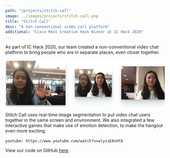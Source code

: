 ```yaml
---
path: "/projects/stitch-call"
image: ../images/projects/stitch-call.png
title: "Stitch Call"
desc: "A non-conventional video call platform"
additional: "Cisco Most Creative Hack Winner at IC Hack 2020"
---
```


As part of IC Hack 2020, our team created a non-conventional video chat platform to bring people who are in separate places, even closer together.

![stitch-call demo](../images/projects/stitch-call-demo.png)

Stitch Call uses real-time image segmentation to put video chat users together in the same screen and environment. We also integrated a few interactive games that make use of emotion detection, to make the hangout even more exciting.


`youtube: https://www.youtube.com/watch?v=wlyzsE8sHfA`

View our code on GitHub [here](https://github.com/jasminequah/ichack20-gsd).